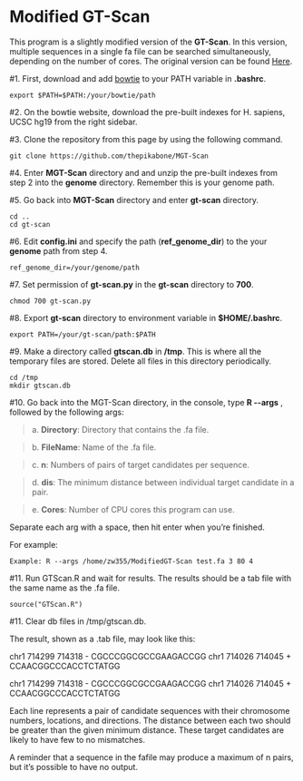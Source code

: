 Modified GT-Scan
==============



This program is a slightly modified version of the **GT-Scan**. In this version, multiple sequences in a single
fa file can be searched simultaneously, depending on the number of cores. The original version can be
found [Here](https://gt-scan.csiro.au/).

#1. First, download and add [bowtie](http://bowtie-bio.sourceforge.net/tutorial.shtml) to your PATH variable in **.bashrc**. 
```
export $PATH=$PATH:/your/bowtie/path
```

#2. On the bowtie website, download the pre-built indexes for H. sapiens, UCSC hg19 from the right sidebar.


#3. Clone the repository from this page by using the following command. 
```
git clone https://github.com/thepikabone/MGT-Scan
```


#4. Enter **MGT-Scan** directory and and unzip the pre-built indexes from step 2 into the **genome** directory. Remember this is your genome path. 

#5. Go back into **MGT-Scan** directory and enter **gt-scan** directory.
```
cd ..
cd gt-scan
````

#6. Edit **config.ini** and specify the path (**ref_genome_dir**) to the your **genome** path from step 4.
```
ref_genome_dir=/your/genome/path
```

#7. Set permission of **gt-scan.py** in the **gt-scan** directory to **700**.
```
chmod 700 gt-scan.py
```

#8. Export **gt-scan** directory to environment variable in **$HOME/.bashrc**.
```
export PATH=/your/gt-scan/path:$PATH
```

#9. Make a directory called **gtscan.db** in **/tmp**. This is where all the temporary files are stored.
Delete all files in this directory periodically.
```
cd /tmp
mkdir gtscan.db
```

#10. Go back into the MGT-Scan directory, in the console, type **R --args** , followed by the following args:

>a. **Directory**: Directory that contains the .fa file. 

>b. **FileName**: Name of the .fa file.  

>c. **n**: Numbers of pairs of target candidates per sequence.  

>d. **dis**: The minimum distance between individual target candidate in a pair.

>e. **Cores**: Number of CPU cores this program can use.
  
Separate each arg with a space, then hit enter when you’re finished.

For example:
```
Example: R --args /home/zw355/ModifiedGT-Scan test.fa 3 80 4
```

#11. Run GTScan.R and wait for results. The results should be a tab file with the same name as
the .fa file.
```
source("GTScan.R")
```


#11. Clear db files in /tmp/gtscan.db.

The result, shown as a .tab file, may look like this:

chr1 714299 714318 - CGCCCGGCGCCGAAGACCGG chr1 714026 714045 + CCAACGGCCCACCTCTATGG

chr1 714299 714318 - CGCCCGGCGCCGAAGACCGG chr1 714026 714045 + CCAACGGCCCACCTCTATGG

Each line represents a pair of candidate sequences with their chromosome numbers, locations,
and directions. The distance between each two should be greater than the given minimum distance.
These target candidates are likely to have few to no mismatches. 

A reminder that a sequence in the fafile may produce a maximum of n pairs, but it’s possible to have no output.
